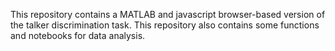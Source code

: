 This repository contains a MATLAB and javascript browser-based version of the talker discrimination task. This repository also contains some functions and notebooks for data analysis.
